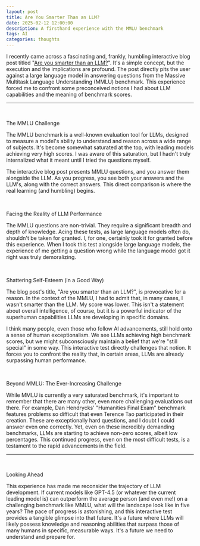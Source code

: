 ```yaml
---
layout: post
title: Are You Smarter Than an LLM?
date: 2025-02-12 12:00:00
description: A firsthand experience with the MMLU benchmark
tags: AI
categories: thoughts
---
```


I recently came across a fascinating and, frankly, humbling interactive blog post titled "[Are you smarter than an LLM?](https://d.erenrich.net/are-you-smarter-than-an-llm/index.html)". It's a simple concept, but the execution and the implications are profound. The post directly pits the user against a large language model in answering questions from the Massive Multitask Language Understanding (MMLU) benchmark. This experience forced me to confront some preconceived notions I had about LLM capabilities and the meaning of benchmark scores.

---
<br />

The MMLU Challenge

The MMLU benchmark is a well-known evaluation tool for LLMs, designed to measure a model's ability to understand and reason across a wide range of subjects. It's become somewhat saturated at the top, with leading models achieving very high scores. I was aware of this saturation, but I hadn't truly internalized what it meant until I tried the questions myself.

The interactive blog post presents MMLU questions, and you answer them alongside the LLM. As you progress, you see both your answers and the LLM's, along with the correct answers. This direct comparison is where the real learning (and humbling) begins.

<br />

Facing the Reality of LLM Performance

The MMLU questions are non-trivial. They require a significant breadth and depth of knowledge. Acing these tests, as large language models often do, shouldn't be taken for granted. I, for one, certainly took it for granted before this experience. When I took this test alongside large language models, the experience of me getting a question wrong while the language model got it right was truly demoralizing.

<br />

Shattering Self-Esteem (in a Good Way)

The blog post's title, "Are you smarter than an LLM?", is provocative for a reason. In the context of the MMLU, I had to admit that, in many cases, I wasn't smarter than the LLM. My score was lower. This isn't a statement about overall intelligence, of course, but it is a powerful indicator of the superhuman capabilities LLMs are developing in specific domains.

I think many people, even those who follow AI advancements, still hold onto a sense of human exceptionalism. We see LLMs achieving high benchmark scores, but we might subconsciously maintain a belief that we're "still special" in some way. This interactive test directly challenges that notion. It forces you to confront the reality that, in certain areas, LLMs are already surpassing human performance.

<br />

Beyond MMLU: The Ever-Increasing Challenge

While MMLU is currently a very saturated benchmark, it's important to remember that there are many other, even more challenging evaluations out there. For example, Dan Hendrycks' "Humanities Final Exam" benchmark features problems so difficult that even Terence Tao participated in their creation. These are exceptionally hard questions, and I doubt I could answer even one correctly. Yet, even on these incredibly demanding benchmarks, LLMs are starting to achieve non-zero scores, albeit low percentages. This continued progress, even on the most difficult tests, is a testament to the rapid advancements in the field.

---
<br />

Looking Ahead

This experience has made me reconsider the trajectory of LLM development. If current models like GPT-4.5 (or whatever the current leading model is) can outperform the average person (and even me!) on a challenging benchmark like MMLU, what will the landscape look like in five years? The pace of progress is astonishing, and this interactive test provides a tangible glimpse into that future. It's a future where LLMs will likely possess knowledge and reasoning abilities that surpass those of many humans in specific, measurable ways. It's a future we need to understand and prepare for.